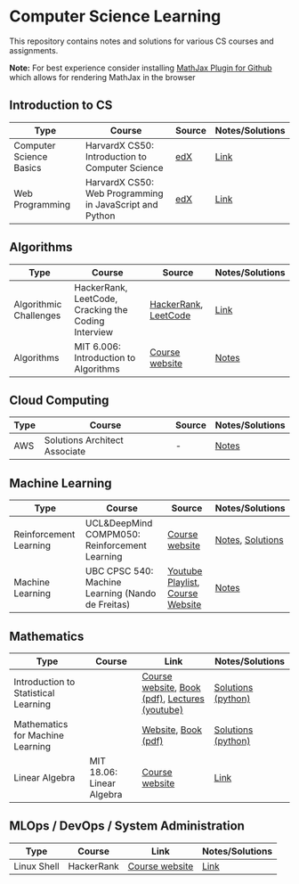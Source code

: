 # Computer Science Learning  
This repository contains notes and solutions for various CS courses and assignments.

**Note:** For best experience consider installing [MathJax Plugin for Github](https://chrome.google.com/webstore/detail/mathjax-plugin-for-github/ioemnmodlmafdkllaclgeombjnmnbima?hl=en) which allows for rendering MathJax in the browser

## Introduction to CS  
| Type | Course | Source | Notes/Solutions |
| -- | -- | -- |  -- |
| Computer Science Basics | HarvardX CS50: Introduction to Computer Science | [edX](https://www.edx.org/course/cs50s-introduction-computer-science-harvardx-cs50x) | [Link](https://github.com/bartkowiaktomasz/harvardx-cs50) |
| Web Programming | HarvardX CS50: Web Programming in JavaScript and Python | [edX](https://www.edx.org/course/cs50s-web-programming-with-python-and-javascript) | [Link](https://github.com/bartkowiaktomasz/harvardx-cs50-web-programming) |

## Algorithms
| Type | Course | Source | Notes/Solutions |
| -- | -- | -- |  -- |
| Algorithmic Challenges | HackerRank, LeetCode, Cracking the Coding Interview | [HackerRank](https://www.hackerrank.com/interview/interview-preparation-kit), [LeetCode](https://leetcode.com/problemset/top-interview-questions/) | [Link](https://github.com/bartkowiaktomasz/algorithmic-challenges) |
| Algorithms | MIT 6.006: Introduction to Algorithms | [Course website](https://ocw.mit.edu/courses/electrical-engineering-and-computer-science/6-006-introduction-to-algorithms-fall-2011/index.htm) | [Notes](MIT%206%20006%20-%20Introduction%20to%20Algorithms) |


## Cloud Computing
| Type | Course | Source | Notes/Solutions |
| -- | -- | -- |  -- |
| AWS  | Solutions Architect Associate | - | [Notes](AWS%20Certified%20Solutions%20Architect) |


## Machine Learning
| Type | Course | Source | Notes/Solutions |  
| -- | -- | -- |  -- |
| Reinforcement Learning | UCL&DeepMind COMPM050: Reinforcement Learning | [Course website](http://www0.cs.ucl.ac.uk/staff/d.silver/web/Teaching.html) | [Notes](UCL%20and%20DeepMind%20COMPM050%20-%20Reinforcement%20Learning/UCL_Deepmind_COMPM050_Reinforcement_Learning_notes.pdf), [Solutions](UCL%20and%20DeepMind%20COMPM050%20-%20Reinforcement%20Learning)
| Machine Learning | UBC CPSC 540: Machine Learning (Nando de Freitas) | [Youtube Playlist](https://www.youtube.com/playlist?list=PLE6Wd9FR--EdyJ5lbFl8UuGjecvVw66F6&feature=view_all), [Course Website](https://www.cs.ubc.ca/~nando/540-2013/lectures.html) | [Notes](UBC%20CPSC%20540%20-%20Machine%20Learning)


## Mathematics
| Type | Course | Link | Notes/Solutions |  
| -- | -- | -- |  -- |
| Introduction to Statistical Learning | | [Course website](https://www.statlearning.com/online-course), [Book (pdf)](https://hastie.su.domains/ISLR2/ISLRv2_website.pdf), [Lectures (youtube)](https://www.youtube.com/playlist?list=PLOg0ngHtcqbPTlZzRHA2ocQZqB1D_qZ5V) | [Solutions (python)](https://github.com/bartkowiaktomasz/introduction-to-statistical-learning-python)
| Mathematics for Machine Learning | | [Website](https://mml-book.github.io/), [Book (pdf)](https://mml-book.github.io/book/mml-book.pdf) | [Solutions (python)](https://github.com/bartkowiaktomasz/mathematics-for-machine-learning)
| Linear Algebra | MIT 18.06: Linear Algebra | [Course website](https://ocw.mit.edu/courses/mathematics/18-06-linear-algebra-spring-2010/video-lectures/) | [Link](MIT%2018%2006%20-%20Linear%20Algebra)

## MLOps / DevOps / System Administration
| Type | Course | Link | Notes/Solutions |  
| -- | -- | -- |  -- |
| Linux Shell | HackerRank | [Course website](https://www.hackerrank.com/domains/shell) | [Link](https://github.com/bartkowiaktomasz/algorithmic-challenges/tree/master/HackerRank%20-%20Linux%20Shell)
